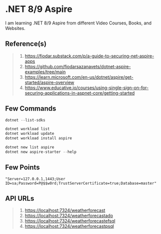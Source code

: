 # .NET 8/9 Aspire

I am learning .NET 8/9 Aspire from different Video Courses, Books, and Websites.

## Reference(s)

> 1. <https://fiodar.substack.com/p/a-guide-to-securing-net-aspire-apps>
> 1. <https://github.com/fiodarsazanavets/dotnet-aspire-examples/tree/main>
> 1. <https://learn.microsoft.com/en-us/dotnet/aspire/get-started/aspire-overview>
> 1. <https://www.educative.io/courses/using-single-sign-on-for-securing-applications-in-aspnet-core/getting-started>

## Few Commands

```powershell
dotnet --list-sdks

dotnet workload list
dotnet workload update
dotnet workload install aspire

dotnet new list aspire
dotnet new aspire-starter --help
```

## Few Points

```text
"Server=127.0.0.1,1443;User ID=sa;Password=P@$$w0rd;TrustServerCertificate=true;Database=master"
```

## API URLs

> 1. <https://localhost:7324/weatherforecast>
> 1. <https://localhost:7324/weatherforecastado>
> 1. <https://localhost:7324/weatherforecastefsql>
> 1. <https://localhost:7324/weatherforecastpsql>
